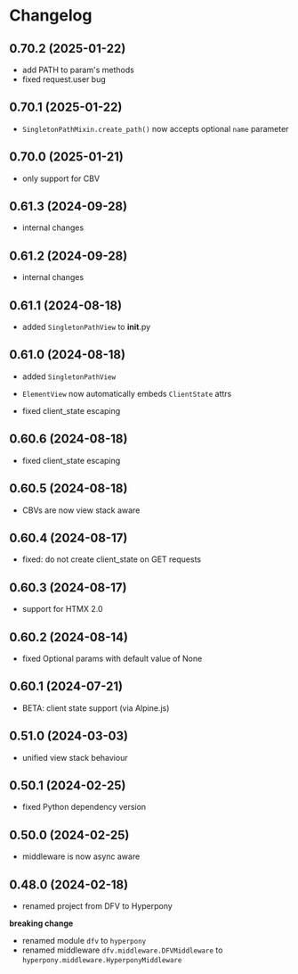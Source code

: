# Changelog

<!-- releases -->

## 0.70.2 (2025-01-22)

-  add PATH to param's methods
- fixed request.user bug

## 0.70.1 (2025-01-22)

-  `SingletonPathMixin.create_path()` now accepts optional `name` parameter

## 0.70.0 (2025-01-21)

- only support for CBV

## 0.61.3 (2024-09-28)

- internal changes

## 0.61.2 (2024-09-28)

- internal changes

## 0.61.1 (2024-08-18)

- added `SingletonPathView` to __init__.py


## 0.61.0 (2024-08-18)

- added `SingletonPathView`
- `ElementView` now automatically embeds `ClientState` attrs

- fixed client_state escaping

## 0.60.6 (2024-08-18)

- fixed client_state escaping

## 0.60.5 (2024-08-18)

- CBVs are now view stack aware

## 0.60.4 (2024-08-17)

- fixed: do not create client_state on GET requests

## 0.60.3 (2024-08-17)

- support for HTMX 2.0

## 0.60.2 (2024-08-14)

- fixed Optional params with default value of None

## 0.60.1 (2024-07-21)

- BETA: client state support (via Alpine.js)

## 0.51.0 (2024-03-03)

- unified view stack behaviour

## 0.50.1 (2024-02-25)

- fixed Python dependency version

## 0.50.0 (2024-02-25)

- middleware is now async aware

## 0.48.0 (2024-02-18)

- renamed project from DFV to Hyperpony

**breaking change**

- renamed module `dfv` to `hyperpony`
- renamed middleware `dfv.middleware.DFVMiddleware` to `hyperpony.middleware.HyperponyMiddleware`


 
